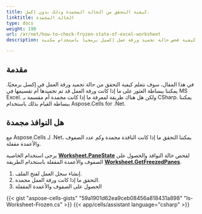 ```yaml
---
title: كيفية التحقق من الحالة المجمدة وذلك بدون إكسل.
linktitle: الحالة المجمدة
type: docs
weight: 190
url: /ar/net/how-to-check-frozen-state-of-excel-worksheet
description: في هذه المقالة، ستتعلم كيفية فحص حالة تجميد ورقة عمل إكسيل برمجياً باستخدام مكتبة C# مع واجهة برمجة تطبيقات .NET.

---
```


## **مقدمة**

في هذا المقال، سوف نتعلم كيفية التحقق من حالة تجميد ورقة العمل في إكسل برمجيًا. يمكننا ببساطة العثور على ما إذا كانت ورقة العمل قد تم تجميدها أم تقسيمها في MS Excel. ولكن هل هناك طريقة لمعرفة ما إذا كانت مجمدة أم مقسمة بـ CSharp. يمكننا ببساطة القيام بذلك باستخدام Aspose.Cells for .Net.

## **هل النوافذ مجمدة**
مع Aspose.Cells لـ .Net، يمكننا التحقق ما إذا كانت النافذة مجمدة وكم عدد الصفوف والأعمدة مقفلة.

يرجى استخدام الخاصية [**Worksheet.PaneState**](https://reference.aspose.com/cells/net/aspose.cells/worksheet/PaneState/) لفحص حالة النوافذ 
والحصول على الصفوف والأعمدة المقفلة باستخدام الطريقة [**Worksheet.GetFreezedPanes**](https://reference.aspose.com/cells/net/aspose.cells/worksheet/GetFreezedPanes/).
1. إنشاء سجل العمل لفتح الملف.
2. التحقق ما إذا كانت ورقة العمل مجمدة.
3. الحصول على الصفوف والأعمدة المقفلة

{{< gist "aspose-cells-gists" "59a1901d62ea9ceb08456a818431a898" "Is-Worksheet-Frozen.cs" >}}
{{< app/cells/assistant language="csharp" >}}
